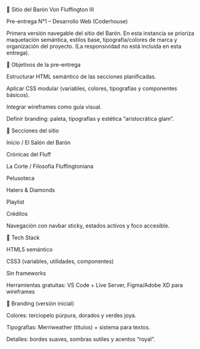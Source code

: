 🌟 Sitio del Barón Von Fluffington III

Pre-entrega N°1 – Desarrollo Web (Coderhouse)

Primera versión navegable del sitio del Barón. En esta instancia se prioriza maquetación semántica, estilos base, tipografía/colores de marca y organización del proyecto. (La responsividad no está incluida en esta entrega).

🎯 Objetivos de la pre-entrega

Estructurar HTML semántico de las secciones planificadas.

Aplicar CSS modular (variables, colores, tipografías y componentes básicos).

Integrar wireframes como guía visual.

Definir branding: paleta, tipografías y estética “aristocrática glam”.

🧭 Secciones del sitio

Inicio / El Salón del Barón

Crónicas del Fluff

La Corte / Filosofía Fluffingtoniana

Pelusoteca

Haters & Diamonds

Playlist

Créditos

Navegación con navbar sticky, estados activos y foco accesible.

🧱 Tech Stack

HTML5 semántico

CSS3 (variables, utilidades, componentes)

Sin frameworks

Herramientas gratuitas: VS Code + Live Server, Figma/Adobe XD para wireframes

🎨 Branding (versión inicial)

Colores: terciopelo púrpura, dorados y verdes joya.

Tipografías: Merriweather (títulos) + sistema para textos.

Detalles: bordes suaves, sombras sutiles y acentos “royal”.
